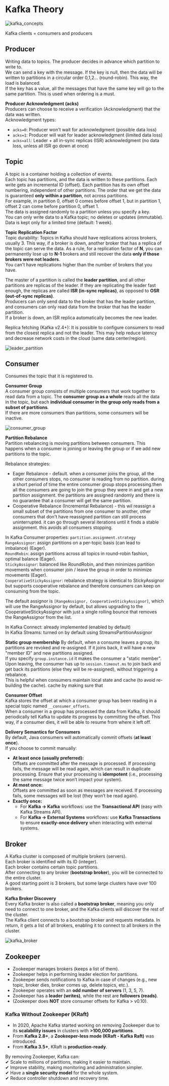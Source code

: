 # Kafka Theory

![kafka_concepts](https://github.com/BatElYaish/DataTalksClubZoomcamp/blob/main/6-Streaming/Kafka/Images/kafka_concepts.png "kafka_concepts")

Kafka clients = consumers and producers

## Producer

Writing data to topics. The producer decides in advance which partition to write to.  
We can send a key with the message. If the key is null, then the data will be written to partitions in a circular order 0,1,2... (round-robin). This way, the load is balanced.  
If the key has a value, all the messages that have the same key will go to the same partition. This is used when ordering is a must.  

**Producer Acknowledgment (acks)**  
Producers can choose to receive a verification (Acknowledgment) that the data was written.  
Acknowledgment types:

* `acks=0`: Producer won't wait for acknowledgment (possible data loss)
* `acks=1`: Producer will wait for leader acknowledgment (limited data loss)
* `acks=all`: Leader + all in-sync replicas (ISR) acknowledgment (no data loss, unless all ISR go down at once)

## Topic

A topic is a container holding a collection of events.  
Each topic has partitions, and the data is written to these partitions. Each write gets an incremental ID (offset). Each partition has its own offset numbering, independent of other partitions. The order that we get the data is guaranteed **only within a partition**, not across partitions.  
For example, in partition 0, offset 0 comes before offset 1, but in partition 1, offset 2 can come before partition 0, offset 1.  
The data is assigned randomly to a partition unless you specify a key.  
You can only write data to a Kafka topic; no deletes or updates (immutable).  
Data is kept only for a limited time (default: 1 week).  

**Topic Replication Factor**  
Topic durability: Topics in Kafka should have replications across brokers, usually 3. This way, if a broker is down, another broker that has a replica of the topic can serve the data. As a rule, for a replication factor of **N**, you can permanently lose up to **N-1** brokers and still recover the data **only if those brokers were not leaders**.  
You can't have replications higher than the number of brokers that you have.

The master of a partition is called the **leader partition**, and all other partitions are replicas of the leader. If they are replicating the leader fast enough, the replicas are called **ISR (in-sync replicas)**, as opposed to **OSR (out-of-sync replicas)**.  
Producers can only send data to the broker that has the leader partition, and consumers can only read data from the broker that has the leader partition.  
If a broker is down, an ISR replica automatically becomes the new leader.  

Replica fetching (Kafka v2.4+): It is possible to configure consumers to read from the closest replica and not the leader. This may help reduce latency and decrease network costs in the cloud (same data center/region).  

![leader_partition](https://github.com/BatElYaish/DataTalksClubZoomcamp/blob/main/6-Streaming/Kafka/Images/leader_partition.png "leader_partition")

## Consumer

Consumes the topic that it is registered to.  

**Consumer Group**  
A consumer group consists of multiple consumers that work together to read data from a topic. The **consumer group as a whole** reads all the data in the topic, but each **individual consumer in the group only reads from a subset of partitions**.  
If there are more consumers than partitions, some consumers will be inactive.  

![consumer_group](https://github.com/BatElYaish/DataTalksClubZoomcamp/blob/main/6-Streaming/Kafka/Images/consumer_group.png "consumer_group")

**Partition Rebalance**  
Partition rebalancing is moving partitions between consumers. This happens when a consumer is joining or leaving the group or if we add new partitions to the topic.  

Rebalance strategies:  

* Eager Rebalance - default. when a consumer joins the group, all the other consumers stops, no consumer is reading from no partition. during a short period of time the entire consumer group stops processing.then all the consumers are going to join the group they were in and get a new partition assignment. the partitions are assigned randomly and there is no guarantee that a consumer will get the same partition.
* Cooperative Rebalance (Incremental Rebalance) - this wil reassign a small subset of the partitions from one consumer to another, other consumers that don't have reassigned partition can still process uninterrupted. it can go through several iterations until it finds a stable assignment. this avoids all consumers stopping.

In Kafka Consumer properties: `partition.assignment.strategy`  
`RangeAssignor`: assign partitions on a per-topic basis (can lead to imbalance) (Eager).  
`RoundRobin`: assign partitions across all topics in round-robin fashion, optimal balance (Eager).  
`StickyAssignor`: balanced like RoundRobin, and then minimizes partition movements when consumer join / leave the group in order to minimize movements (Eager).  
`CooperativeStickyAssignor`: rebalance strategy is identical to StickyAssignor but supports cooperative rebalance and therefore consumers can keep on consuming from the topic.  

The default assignor is `[RangeAssignor, CooperativeStickyAssignor]`, which will use the RangeAssignor by default, but allows upgrading to the CooperativeStickyAssignor with just a single rolling bounce that removes the RangeAssignor from the list.  

In Kafka Connect: already implemented (enabled by default)  
In Kafka Streams: turned on by default using StreamsPartitionAssignor  

**Static group membership**
By default, when a consume leaves a group, its partitions are revoked and re-assigned. If it joins back, it will have a new "member ID" and new partitions assigned.  
If you specify `group.instance.id` it makes the consumer a "static member".  
Upon leaving, the consumer has up to `session.timeout.ms` to join back and get back its partitions (else they will be re-assigned), without triggering a rebalance.  
This is helpful when consumers maintain local state and cache (to avoid re-building  the cache).
cache by making sure that

**Consumer Offset**  
Kafka stores the offset at which a consumer group has been reading in a special topic named `__consumer_offsets`.  
When a consumer in a group has processed the data from Kafka, it should periodically tell Kafka to update its progress by committing the offset. This way, if a consumer dies, it will be able to resume from where it left off.  

**Delivery Semantics for Consumers**  
By default, Java consumers will automatically commit offsets (**at least once**).  
If you choose to commit manually:

* **At least once (usually preferred):**  
  Offsets are committed after the message is processed. If processing fails, the message will be read again, which can result in duplicate processing. Ensure that your processing is **idempotent** (i.e., processing the same message twice won’t impact your system).  
* **At most once:**  
  Offsets are committed as soon as messages are received. If processing fails, some messages will be lost (they won’t be read again).  
* **Exactly once:**  
  * For **Kafka → Kafka** workflows: use the **Transactional API** (easy with Kafka Streams API).  
  * For **Kafka → External Systems** workflows: use **Kafka Transactions** to ensure **exactly-once delivery** when interacting with external systems.  

## Broker

A Kafka cluster is composed of multiple brokers (servers).  
Each broker is identified with its ID (integer).  
Each broker contains certain topic partitions.  
After connecting to any broker (**bootstrap broker**), you will be connected to the entire cluster.  
A good starting point is 3 brokers, but some large clusters have over 100 brokers.  

**Kafka Broker Discovery**  
Every Kafka broker is also called a **bootstrap broker**, meaning you only need to connect to one broker, and the Kafka clients will discover the rest of the cluster.  
The Kafka client connects to a bootstrap broker and requests metadata. In return, it gets a list of all brokers, enabling it to connect to all brokers in the cluster.  

![kafka_broker](https://github.com/BatElYaish/DataTalksClubZoomcamp/blob/main/6-Streaming/Kafka/Images/kafka_broker.png "kafka_broker")

## Zookeeper

* Zookeeper manages brokers (keeps a list of them).  
* Zookeeper helps in performing leader election for partitions.  
* Zookeeper sends notifications to Kafka in case of changes (e.g., new topic, broker dies, broker comes up, delete topics, etc.).  
* Zookeeper operates with an **odd number of servers** (1, 3, 5, 7).  
* Zookeeper has a **leader (writes)**, while the rest are **followers (reads)**.  
* (Zookeeper does **NOT** store consumer offsets for Kafka > v0.10).  

### Kafka Without Zookeeper (KRaft)

* In 2020, Apache Kafka started working on removing Zookeeper due to its **scalability issues** in clusters with **>100,000 partitions**.  
* From **Kafka 2.8+**, a **Zookeeper-less mode (KRaft - Kafka Raft)** was introduced.  
* From **Kafka 3.5+**, KRaft is **production-ready**.  

By removing Zookeeper, Kafka can:  
✔ Scale to millions of partitions, making it easier to maintain.  
✔ Improve stability, making monitoring and administration simpler.  
✔ Have a **single security model** for the whole system.  
✔ Reduce controller shutdown and recovery time.
